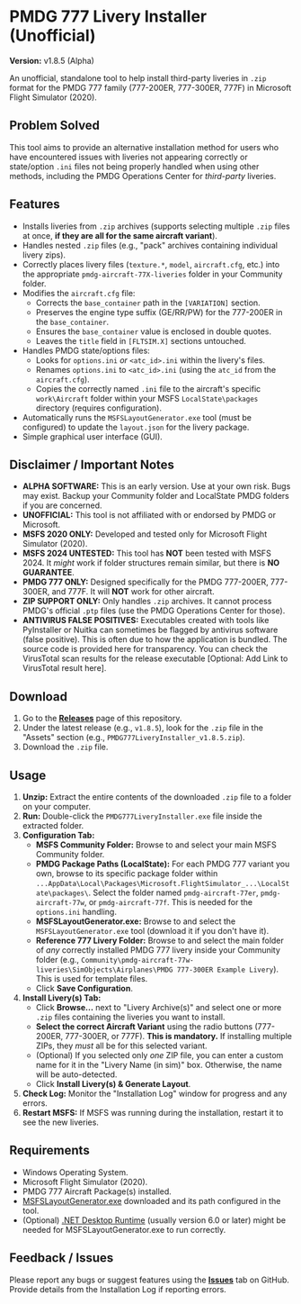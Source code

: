 # PMDG 777 Livery Installer (Unofficial)

**Version:** v1.8.5 (Alpha)

An unofficial, standalone tool to help install third-party liveries in `.zip` format for the PMDG 777 family (777-200ER, 777-300ER, 777F) in Microsoft Flight Simulator (2020).

## Problem Solved

This tool aims to provide an alternative installation method for users who have encountered issues with liveries not appearing correctly or state/option `.ini` files not being properly handled when using other methods, including the PMDG Operations Center for _third-party_ liveries.

## Features

- Installs liveries from `.zip` archives (supports selecting multiple `.zip` files at once, **if they are all for the same aircraft variant**).
- Handles nested `.zip` files (e.g., "pack" archives containing individual livery zips).
- Correctly places livery files (`texture.*`, `model`, `aircraft.cfg`, etc.) into the appropriate `pmdg-aircraft-77X-liveries` folder in your Community folder.
- Modifies the `aircraft.cfg` file:
  - Corrects the `base_container` path in the `[VARIATION]` section.
  - Preserves the engine type suffix (GE/RR/PW) for the 777-200ER in the `base_container`.
  - Ensures the `base_container` value is enclosed in double quotes.
  - Leaves the `title` field in `[FLTSIM.X]` sections untouched.
- Handles PMDG state/options files:
  - Looks for `options.ini` _or_ `<atc_id>.ini` within the livery's files.
  - Renames `options.ini` to `<atc_id>.ini` (using the `atc_id` from the `aircraft.cfg`).
  - Copies the correctly named `.ini` file to the aircraft's specific `work\Aircraft` folder within your MSFS `LocalState\packages` directory (requires configuration).
- Automatically runs the `MSFSLayoutGenerator.exe` tool (must be configured) to update the `layout.json` for the livery package.
- Simple graphical user interface (GUI).

## Disclaimer / Important Notes

- **ALPHA SOFTWARE:** This is an early version. Use at your own risk. Bugs may exist. Backup your Community folder and LocalState PMDG folders if you are concerned.
- **UNOFFICIAL:** This tool is not affiliated with or endorsed by PMDG or Microsoft.
- **MSFS 2020 ONLY:** Developed and tested only for Microsoft Flight Simulator (2020).
- **MSFS 2024 UNTESTED:** This tool has **NOT** been tested with MSFS 2024. It _might_ work if folder structures remain similar, but there is **NO GUARANTEE**.
- **PMDG 777 ONLY:** Designed specifically for the PMDG 777-200ER, 777-300ER, and 777F. It will **NOT** work for other aircraft.
- **ZIP SUPPORT ONLY:** Only handles `.zip` archives. It cannot process PMDG's official `.ptp` files (use the PMDG Operations Center for those).
- **ANTIVIRUS FALSE POSITIVES:** Executables created with tools like PyInstaller or Nuitka can sometimes be flagged by antivirus software (false positive). This is often due to how the application is bundled. The source code is provided here for transparency. You can check the VirusTotal scan results for the release executable [Optional: Add Link to VirusTotal result here].

## Download

1.  Go to the [**Releases**](https://github.com/semartinezmo/PMDG-Livery-Installer/releases) page of this repository.
2.  Under the latest release (e.g., `v1.8.5`), look for the `.zip` file in the "Assets" section (e.g., `PMDG777LiveryInstaller_v1.8.5.zip`).
3.  Download the `.zip` file.

## Usage

1.  **Unzip:** Extract the entire contents of the downloaded `.zip` file to a folder on your computer.
2.  **Run:** Double-click the `PMDG777LiveryInstaller.exe` file inside the extracted folder.
3.  **Configuration Tab:**
    - **MSFS Community Folder:** Browse to and select your main MSFS Community folder.
    - **PMDG Package Paths (LocalState):** For each PMDG 777 variant you own, browse to its specific package folder within `...AppData\Local\Packages\Microsoft.FlightSimulator_...\LocalState\packages\`. Select the folder named `pmdg-aircraft-77er`, `pmdg-aircraft-77w`, or `pmdg-aircraft-77f`. This is needed for the `options.ini` handling.
    - **MSFSLayoutGenerator.exe:** Browse to and select the `MSFSLayoutGenerator.exe` tool (download it if you don't have it).
    - **Reference 777 Livery Folder:** Browse to and select the main folder of _any_ correctly installed PMDG 777 livery inside your Community folder (e.g., `Community\pmdg-aircraft-77w-liveries\SimObjects\Airplanes\PMDG 777-300ER Example Livery`). This is used for template files.
    - Click **Save Configuration**.
4.  **Install Livery(s) Tab:**
    - Click **Browse...** next to "Livery Archive(s)" and select one or more `.zip` files containing the liveries you want to install.
    - **Select the correct Aircraft Variant** using the radio buttons (777-200ER, 777-300ER, or 777F). **This is mandatory.** If installing multiple ZIPs, they _must_ all be for this selected variant.
    - (Optional) If you selected only _one_ ZIP file, you can enter a custom name for it in the "Livery Name (in sim)" box. Otherwise, the name will be auto-detected.
    - Click **Install Livery(s) & Generate Layout**.
5.  **Check Log:** Monitor the "Installation Log" window for progress and any errors.
6.  **Restart MSFS:** If MSFS was running during the installation, restart it to see the new liveries.

## Requirements

- Windows Operating System.
- Microsoft Flight Simulator (2020).
- PMDG 777 Aircraft Package(s) installed.
- [MSFSLayoutGenerator.exe](https://github.com/HughesMDflyer4/MSFSLayoutGenerator/releases) downloaded and its path configured in the tool.
- (Optional) [.NET Desktop Runtime](https://dotnet.microsoft.com/en-us/download/dotnet/6.0) (usually version 6.0 or later) might be needed for MSFSLayoutGenerator.exe to run correctly.

## Feedback / Issues

Please report any bugs or suggest features using the [**Issues**](https://github.com/semartinezmo/PMDG-Livery-Installer/issues) tab on GitHub. Provide details from the Installation Log if reporting errors.
